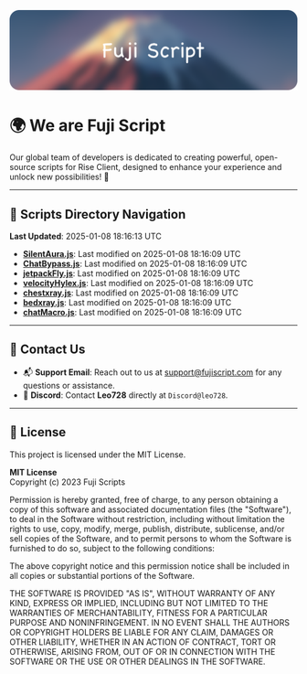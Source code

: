 ![Banner](.github/b.webp)

# 🌍 **We are Fuji Script**

Our global team of developers is dedicated to creating powerful, open-source scripts for Rise Client, designed to enhance your experience and unlock new possibilities! 🌟

---
<!-- SCRIPTS_NAVIGATION_START -->
## 📂 **Scripts Directory Navigation**

**Last Updated**: 2025-01-08 18:16:13 UTC

- **[SilentAura.js](scripts/SilentAura.js)**: Last modified on 2025-01-08 18:16:09 UTC
- **[ChatBypass.js](scripts/ChatBypass.js)**: Last modified on 2025-01-08 18:16:09 UTC
- **[jetpackFly.js](scripts/jetpackFly.js)**: Last modified on 2025-01-08 18:16:09 UTC
- **[velocityHylex.js](scripts/velocityHylex.js)**: Last modified on 2025-01-08 18:16:09 UTC
- **[chestxray.js](scripts/chestxray.js)**: Last modified on 2025-01-08 18:16:09 UTC
- **[bedxray.js](scripts/bedxray.js)**: Last modified on 2025-01-08 18:16:09 UTC
- **[chatMacro.js](scripts/chatMacro.js)**: Last modified on 2025-01-08 18:16:09 UTC

<!-- SCRIPTS_NAVIGATION_END -->

---

## 💬 **Contact Us**  
- 📬 **Support Email**: Reach out to us at [support@fujiscript.com](mailto:support@fujiscript.com) for any questions or assistance.  
- 💬 **Discord**: Contact **Leo728** directly at `Discord@leo728`.

---

## 📜 **License**

This project is licensed under the MIT License.  

**MIT License**  
Copyright (c) 2023 Fuji Scripts  

Permission is hereby granted, free of charge, to any person obtaining a copy of this software and associated documentation files (the "Software"), to deal in the Software without restriction, including without limitation the rights to use, copy, modify, merge, publish, distribute, sublicense, and/or sell copies of the Software, and to permit persons to whom the Software is furnished to do so, subject to the following conditions:  

The above copyright notice and this permission notice shall be included in all copies or substantial portions of the Software.  

THE SOFTWARE IS PROVIDED "AS IS", WITHOUT WARRANTY OF ANY KIND, EXPRESS OR IMPLIED, INCLUDING BUT NOT LIMITED TO THE WARRANTIES OF MERCHANTABILITY, FITNESS FOR A PARTICULAR PURPOSE AND NONINFRINGEMENT. IN NO EVENT SHALL THE AUTHORS OR COPYRIGHT HOLDERS BE LIABLE FOR ANY CLAIM, DAMAGES OR OTHER LIABILITY, WHETHER IN AN ACTION OF CONTRACT, TORT OR OTHERWISE, ARISING FROM, OUT OF OR IN CONNECTION WITH THE SOFTWARE OR THE USE OR OTHER DEALINGS IN THE SOFTWARE.  
